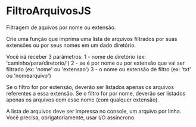 # FiltroArquivosJS
Filtragem de aquivos por nome ou extensão. 

Crie uma função que imprima uma lista de arquivos filtrados por suas extensões ou por seus nomes em um dado diretório.

 

Você irá receber 3 parâmetros:
1 - nome de diretório (ex: 'caminho/para/diretorio/')
2 - se é por nome ou por extensão que vai ser filtrado (ex: 'nome' ou 'extensao')
3 - o nome ou extensão de filtro (ex: 'txt' ou 'nomearquivo')

 

Se o filtro for por extensão, deverão ser listados apenas os arquivos referentes a essa extensão.
Se o filtro for por nome, deverão ser listados apenas os arquivos com esse nome (com qualquer extensão).

 

A lista de arquivos deve ser impressa no console, um arquivo por linha.
Você precisa, obrigatoriamente, usar I/O assíncrono.
